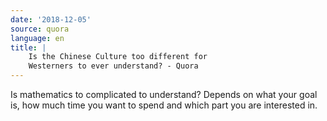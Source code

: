 ```yaml
---
date: '2018-12-05'
source: quora
language: en
title: |
    Is the Chinese Culture too different for
    Westerners to ever understand? - Quora
---
```


Is mathematics to complicated to understand? Depends on what your goal
is, how much time you want to spend and which part you are interested
in.
